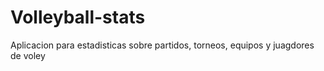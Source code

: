 # Volleyball-stats
Aplicacion para estadisticas sobre partidos, torneos, equipos y juagdores de voley

